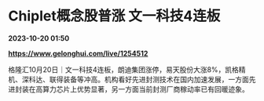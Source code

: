 # Chiplet概念股普涨 文一科技4连板

**2023-10-20 01:50**

**https://www.gelonghui.com/live/1254512**

格隆汇10月20日｜文一科技4连板，朗迪集团涨停，易天股份大涨8%，凯格精机、深科达、联得装备等冲高。机构看好先进封测技术在国内加速发展，一方面先进封装在高算力芯片上优势显著，另一方面当前封测厂商稼动率已有回暖迹象。